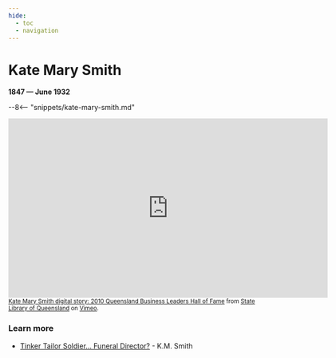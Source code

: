 ```yaml
---
hide:
  - toc
  - navigation 
---
```


# Kate Mary Smith

**1847 — June 1932**

--8<-- "snippets/kate-mary-smith.md"

<iframe src="https://player.vimeo.com/video/14816311?h=cdf62c2065&title=0&byline=0&portrait=0" width="640" height="360" frameborder="0" allow="autoplay; fullscreen; picture-in-picture" allowfullscreen></iframe>
<small><a href="https://vimeo.com/14816311">Kate Mary Smith digital story: 2010 Queensland Business Leaders Hall of Fame</a> from <a href="https://vimeo.com/statelibraryqld">State Library of Queensland</a> on <a href="https://vimeo.com">Vimeo</a>.</small>

### Learn more 

- [Tinker Tailor Soldier… Funeral Director?](https://kmsmith.com.au/tinker-tailor-soldier-funeral-director/) - K.M. Smith
